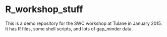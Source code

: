 # R_workshop_stuff
This is a demo repository for the SWC workshop at Tulane in January 2015. It has R files, some shell scripts, and lots of gap_minder data.
